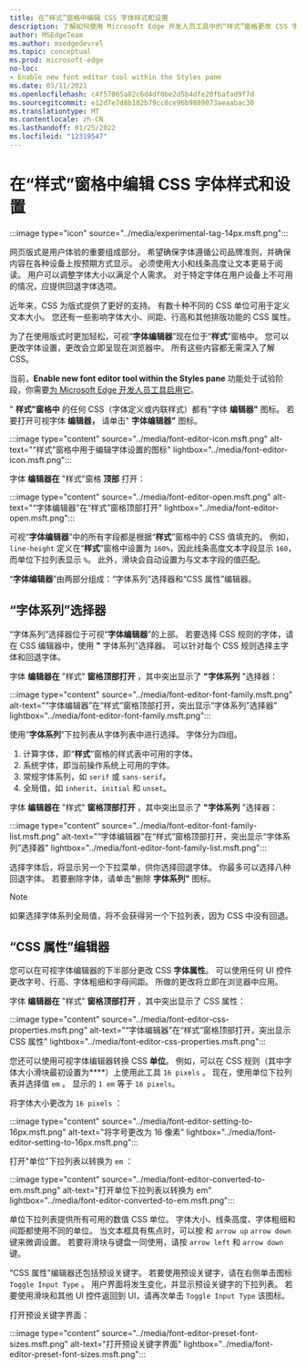```yaml
---
title: 在“样式”窗格中编辑 CSS 字体样式和设置
description: 了解如何使用 Microsoft Edge 开发人员工具中的“样式”窗格更改 CSS 字体样式和设置。
author: MSEdgeTeam
ms.author: msedgedevrel
ms.topic: conceptual
ms.prod: microsoft-edge
no-loc:
- Enable new font editor tool within the Styles pane
ms.date: 03/11/2021
ms.openlocfilehash: c4f57065a82c6d4df0be2d5b4dfe20fbafad9f7d
ms.sourcegitcommit: e12d7e7d8b182b79cc8ce96b9889073aeaabac30
ms.translationtype: MT
ms.contentlocale: zh-CN
ms.lasthandoff: 01/25/2022
ms.locfileid: "12319547"
---
```

# <a name="edit-css-font-styles-and-settings-in-the-styles-pane"></a>在“样式”窗格中编辑 CSS 字体样式和设置

:::image type="icon" source="../media/experimental-tag-14px.msft.png":::

网页版式是用户体验的重要组成部分。  希望确保字体遵循公司品牌准则，并确保内容在各种设备上按预期方式显示。  必须使用大小和线条高度让文本更易于阅读。  用户可以调整字体大小以满足个人需求。  对于特定字体在用户设备上不可用的情况，应提供回退字体选项。

近年来，CSS 为版式提供了更好的支持。  有数十种不同的 CSS 单位可用于定义文本大小。  您还有一些影响字体大小、间距、行高和其他排版功能的 CSS 属性。

为了在使用版式时更加轻松，可视“**字体编辑器**”现在位于“**样式**”窗格中。  您可以更改字体设置，更改会立即呈现在浏览器中。  所有这些内容都无需深入了解 CSS。

当前，**Enable new font editor tool within the Styles pane** 功能处于试验阶段，你需要[为 Microsoft Edge 开发人员工具启用它](../experimental-features/index.md#turning-an-experiment-on-or-off)。

" **样式"窗格中** 的任何 CSS（字体定义或内联样式）都有"字体 **编辑器"** 图标。  若要打开可视字体 **编辑器，** 请单击" **字体编辑器"** 图标。

:::image type="content" source="../media/font-editor-icon.msft.png" alt-text="“样式”窗格中用于编辑字体设置的图标" lightbox="../media/font-editor-icon.msft.png":::

字体 **编辑器在** "样式"窗格 **顶部** 打开：

:::image type="content" source="../media/font-editor-open.msft.png" alt-text="“字体编辑器”在“样式”窗格顶部打开" lightbox="../media/font-editor-open.msft.png":::

可视“**字体编辑器**”中的所有字段都是根据“**样式**”窗格中的 CSS 值填充的。  例如，`line-height` 定义在“**样式**”窗格中设置为 `160%`，因此线条高度文本字段显示 `160`，而单位下拉列表显示 `%`。  此外，滑块会自动设置为与文本字段的值匹配。

“**字体编辑器**”由两部分组成：“字体系列”选择器和“CSS 属性”编辑器。


<!-- ====================================================================== -->
## <a name="the-font-family-selector"></a>“字体系列”选择器

“字体系列”选择器位于可视“**字体编辑器**”的上部。  若要选择 CSS 规则的字体，请在 CSS 编辑器中，使用 **"** 字体系列"选择器。  可以针对每个 CSS 规则选择主字体和回退字体。

字体 **编辑器在** "样式" **窗格顶部打开** ，其中突出显示了 **"字体系列** "选择器：

:::image type="content" source="../media/font-editor-font-family.msft.png" alt-text="“字体编辑器”在“样式”窗格顶部打开，突出显示“字体系列”选择器" lightbox="../media/font-editor-font-family.msft.png":::

使用“**字体系列**”下拉列表从字体列表中进行选择。  字体分为四组。

1.  计算字体，即“**样式**”窗格的样式表中可用的字体。
1.  系统字体，即当前操作系统上可用的字体。
1.  常规字体系列，如 `serif` 或 `sans-serif`。
1.  全局值，如 `inherit`、`initial` 和 `unset`。

字体 **编辑器在** "样式" **窗格顶部打开** ，其中突出显示了 **"字体系列** "选择器：

:::image type="content" source="../media/font-editor-font-family-list.msft.png" alt-text="“字体编辑器”在“样式”窗格顶部打开，突出显示“字体系列”选择器" lightbox="../media/font-editor-font-family-list.msft.png":::

选择字体后，将显示另一个下拉菜单，供你选择回退字体。  你最多可以选择八种回退字体。  若要删除字体，请单击"删除 **字体系列"** 图标。

<!--:::image type="content" source="../media/font-editor-defining-fonts.msft.png" alt-text="The font editor with a defined list of fonts and fallback fonts" lightbox="../media/font-editor-defining-fonts.msft.png":::
   The **Font Editor** with a defined list of fonts and fallback fonts highlighted
:::image-end:::  -->

> [!NOTE]
> 如果选择字体系列全局值，将不会获得另一个下拉列表，因为 CSS 中没有回退。


<!-- ====================================================================== -->
## <a name="the-css-properties-editor"></a>“CSS 属性”编辑器

您可以在可视字体编辑器的下半部分更改 CSS **字体属性**。  可以使用任何 UI 控件更改字号、行高、字体粗细和字母间距。  所做的更改将立即在浏览器中应用。

字体 **编辑器在** "样式" **窗格顶部打开** ，其中突出显示了 CSS 属性：

:::image type="content" source="../media/font-editor-css-properties.msft.png" alt-text="“字体编辑器”在“样式”窗格顶部打开，突出显示 CSS 属性" lightbox="../media/font-editor-css-properties.msft.png":::

您还可以使用可视字体编辑器转换 CSS **单位**。  例如，可以在 CSS 规则（其中字体大小滑块最初设置为****）上使用此工具 `16 pixels` 。  现在，使用单位下拉列表并选择值 `em` 。  显示的 `1 em` 等于 `16 pixels`。

将字体大小更改为 `16 pixels` ：

:::image type="content" source="../media/font-editor-setting-to-16px.msft.png" alt-text="将字号更改为 16 像素" lightbox="../media/font-editor-setting-to-16px.msft.png":::

打开"单位"下拉列表以转换为 `em` ：

:::image type="content" source="../media/font-editor-converted-to-em.msft.png" alt-text="打开单位下拉列表以转换为 em" lightbox="../media/font-editor-converted-to-em.msft.png":::

单位下拉列表提供所有可用的数值 CSS 单位。  字体大小、线条高度、字体粗细和间距都使用不同的单位。  当文本框具有焦点时，可以按 和 `arrow up` `arrow down` 键来微调设置。  若要将滑块与键盘一同使用，请按 `arrow left` 和 `arrow down` 键。

“CSS 属性”编辑器还包括预设关键字。  若要使用预设关键字，请在右侧单击图标 `Toggle Input Type` 。  用户界面将发生变化，并显示预设关键字的下拉列表。  若要使用滑块和其他 UI 控件返回到 UI，请再次单击 `Toggle Input Type` 该图标。

打开预设关键字界面：

:::image type="content" source="../media/font-editor-preset-font-sizes.msft.png" alt-text="打开预设关键字界面" lightbox="../media/font-editor-preset-font-sizes.msft.png":::
